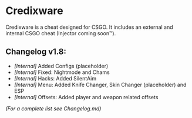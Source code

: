 # Credixware

Credixware is a cheat designed for CSGO. It includes an external and internal CSGO cheat (Injector coming soon™).

## Changelog v1.8:
- _[Internal]_ Added Configs (placeholder)
- _[Internal]_ Fixed: Nightmode and Chams
- _[Internal]_ Hacks: Added SilentAim
- _[Internal]_ Menu: Added Knife Changer, Skin Changer (placeholder) and ESP
- _[Internal]_ Offsets: Added player and weapon related offsets

_(For a complete list see Changelog.md)_
